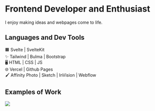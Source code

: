 # Frontend Developer and Enthusiast
I enjoy making ideas and webpages come to life.

## Languages and Dev Tools
🟧 Svelte | SvelteKit <br />
✨ Tailwind | Bulma | Bootstrap <br />
🖥️ HTML | CSS | JS <br />
🌐 Vercel | Github Pages <br />
🖌 Affinity Photo | Sketch | InVision | Webflow <br />

## Examples of Work
<a href="https://github.com/Crystal701/razors-ecommerce">
  <img src="https://github.com/Crystal701/Crystal701/blob/main/razor-compressed.webm" style="min-width:500px; max-width:800px;" >
</a>
